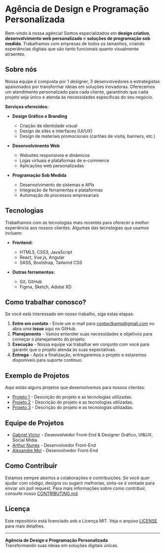 # Agência de Design e Programação Personalizada

Bem-vindo à nossa agência! Somos especializados em **design criativo**, **desenvolvimento web personalizado** e **soluções de programação sob medida**. Trabalhamos com empresas de todos os tamanhos, criando experiências digitais que são tanto funcionais quanto visualmente atraentes.

## Sobre nós

Nossa equipe é composta por 1 designer, 3 desenvolvedores e estrategistas apaixonados por transformar ideias em soluções inovadoras. Oferecemos um atendimento personalizado para cada cliente, garantindo que cada projeto seja único e atenda às necessidades específicas do seu negócio.

**Serviços oferecidos:**
- **Design Gráfico e Branding**
  - Criação de identidade visual
  - Design de sites e interfaces (UI/UX)
  - Design de materiais promocionais (cartões de visita, banners, etc.)
  
- **Desenvolvimento Web**
  - Websites responsivos e dinâmicos
  - Lojas virtuais e plataformas de e-commerce
  - Aplicações web personalizadas

- **Programação Sob Medida**
  - Desenvolvimento de sistemas e APIs
  - Integração de ferramentas e plataformas
  - Automação de processos empresariais

## Tecnologias

Trabalhamos com as tecnologias mais recentes para oferecer a melhor experiência aos nossos clientes. Algumas das tecnologias que usamos incluem:

- **Frontend:**
  - HTML5, CSS3, JavaScript
  - React, Vue.js, Angular
  - SASS, Bootstrap, Tailwind CSS

- **Outras ferramentas:**
  - Git, GitHub
  - Figma, Sketch, Adobe XD

## Como trabalhar conosco?

Se você está interessado em nosso trabalho, siga estas etapas:

1. **Entre em contato** - Envie um e-mail para [contactkamp@gmail.com](mailto:contactkamp@gmail.com) ou abra uma **issue** aqui no GitHub.
2. **Planejamento** - Vamos entender suas necessidades e objetivos para começar o planejamento do projeto.
3. **Execução** - Nossa equipe vai trabalhar em conjunto com você para garantir que o projeto atenda às suas expectativas.
4. **Entrega** - Após a finalização, entregaremos o projeto e estaremos disponíveis para suporte contínuo.

## Exemplo de Projetos

Aqui estão alguns projetos que desenvolvemos para nossos clientes:

- [Projeto 1](#) - Descrição do projeto e as tecnologias utilizadas.
- [Projeto 2](#) - Descrição do projeto e as tecnologias utilizadas.
- [Projeto 3](#) - Descrição do projeto e as tecnologias utilizadas.

## Equipe de Projetos

- [Gabriel Víctor](https://github.com/coffeejpeg) - Desenvolvedor Front-End & Designer Gráfico, UI&UX, Social Mídia
- [Arthur Nunes](https://github.com/NunesArthu) - Desenvolvedor Front-End
- [Alexandre Mol](#) - Desenvolvedor Front-End

## Como Contribuir

Estamos sempre abertos a colaborações e contribuições. Se você quer ajudar com código, designs ou sugerir melhorias, sinta-se à vontade para enviar um pull request. Para mais informações sobre como contribuir, consulte nosso [CONTRIBUTING.md](#).

## Licença

Este repositório está licenciado sob a Licença MIT. Veja o arquivo [LICENSE](#) para mais detalhes.

---

**Agência de Design e Programação Personalizada**  
Transformando suas ideias em soluções digitais únicas.


<!--- - 👋 Hi, I’m @kampagency
- 👀 I’m interested in ...
- 🌱 I’m currently learning ...
- 💞️ I’m looking to collaborate on ...
- 📫 How to reach me ...
- 😄 Pronouns: ...
- ⚡ Fun fact: ...
--->

<!---
kampagency/kampagency is a ✨ special ✨ repository because its `README.md` (this file) appears on your GitHub profile.
You can click the Preview link to take a look at your changes.
--->
